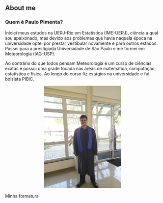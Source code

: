 ## About me

### Quem é Paulo Pimenta?

Iniciei meus estudos na UERJ-Rio em Estatística (IME-UERJ), ciência a qual sou apaixonado, mas devido aos problemas que havia naquela época na universidade optei por prestar vestibular novamente e para outros estados. Passei para a prestigiada Universidade de São Paulo e me formei em Meteorologia (IAG-USP).

Ao contrário do que todos pensam Meteorologia é um curso de ciências exatas e possui uma grade focada nas áreas de matemática, computação, estatística e física. Ao longo do curso fiz estágios na universidade e fui bolsista PIBIC.

<p align="center">
  <img src="./aboutme/IMG_20190816_134532.jpg" alt="Minha formatura" width="250">
  <figcaption>Minha formatura</figcaption>
</p>